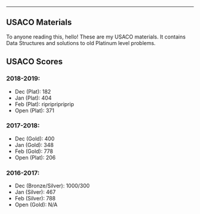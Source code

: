 ---

## USACO Materials

To anyone reading this, hello! These are my USACO materials. It contains Data Structures 
and solutions to old Platinum level problems.

## USACO Scores
### 2018-2019:
- Dec (Plat): 182
- Jan (Plat): 404
- Feb (Plat): ripripripriprip
- Open (Plat): 371
### 2017-2018:
- Dec (Gold): 400
- Jan (Gold): 348
- Feb (Gold): 778
- Open (Plat): 206
### 2016-2017:
- Dec (Bronze/Silver): 1000/300
- Jan (Silver): 467
- Feb (Silver): 788
- Open (Gold): N/A
